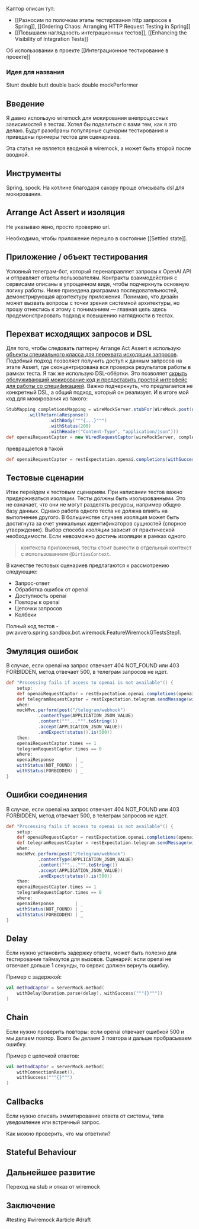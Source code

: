 Каптор описан тут:
+ [[Разносим по полочкам этапы тестирования http запросов в Spring]], [[Ordering Chaos: Arranging HTTP Request Testing in Spring]]
+ [[Повышаем наглядность интеграционных тестов]], [[Enhancing the Visibility of Integration Tests]]

Об использовании в проекте [[Интеграционное тестирование в проекте]]

### Идея для названия 

Stunt double
butt double
back double
mockPerformer

## Введение

Я давно использую wiremock для мокирования внепроцессных зависимостей в тестах. Хотел бы поделиться с вами тем, как я это делаю. Будут разобраны популярные сценарии тестирования и приведены примеры тестов для сценаривев.

Эта статья не является вводной в wiremock, а может быть второй после вводной.

## Инструменты

Spring, spock. На котлине благодаря сахору проще описывать dsl для мокирования.

## Arrange Act Assert и изоляция

Не указываю явно, просто проверяю url.

Необходимо, чтобы приложение перешло в состояние [[Settled state]].

## Приложение / объект тестирования 

Условный телеграм-бот, который перенаправляет запросы к OpenAI API и отправляет ответы пользователям. Контракты взаимодействия с сервисами описаны в упрощенном виде, чтобы подчеркнуть основную логику работы. Ниже приведена диаграмма последовательностей, демонстрирующая архитектуру приложения. Понимаю, что дизайн может вызвать вопросы с точки зрения системной архитектуры, но прошу отнестись к этому с пониманием — главная цель здесь продемонстрировать подход к повышению наглядности в тестах.

## Перехват исходящих запросов и DSL

Для того, чтобы следовать паттерну Arrange Act Assert я использую [объекты специального класса для перехвата исходящих запросов](https://habr.com/ru/articles/781812/). Подобный подход позволяет получить доступ к данным запросов на этапе Assert, где сконцентрирована вся проверка результатов работы в рамках теста.  Я так же использую DSL-обёртки. Это позволяет [скрыть обслуживающий мокирование код и предоставить простой интерфейс для работы со спецификацией](https://habr.com/ru/articles/804673/). Важно подчеркнуть, что предлагается не конкретный DSL, а общий подход, который он реализует. 
И в итоге мой код для мокирования из такого:
```groovy
StubMapping completionsMapping = wireMockServer.stubFor(WireMock.post(urlEqualTo("/v1/chat/completions"))
        .willReturn(aResponse()
                .withBody("""{...}""")
                .withStatus(200)
                .withHeader("Content-Type", "application/json")))
def openaiRequestCaptor = new WiredRequestCaptor(wireMockServer, completionsMapping)
```
превращается в такой
```groovy
def openaiRequestCaptor = restExpectation.openai.completions(withSuccess("""{...}"""))
```

## Тестовые сценарии

Итак перейдем к тестовым сценариям. При написании тестов важно придерживаться изоляции. Тесты должны быть изолированными. Это не означает, что они не могут разделять ресурсы, например общую базу данных. Однако работа одного теста не должна влиять на выполнение другого. В большинстве случаев изоляция может быть достигнута за счет уникальных идентификаторов сущностей (спорное утверждение). Выбор способа изоляции зависит от практической необходимости. Если невозможно достичь изоляции в рамках одного 
> контекста приложения, тесты стоит вынести в отдельный контекст с использованием `@DirtiesContext`.

В качестве тестовых сценариев предлагаются к рассмотрению следующие:
- Запрос-ответ
- Обработка ошибок от openai
- Доступность openai
- Повторы к openai
- Цепочки запросов
- Колбеки

Полный код тестов - pw.avvero.spring.sandbox.bot.wiremock.FeatureWiremockGTestsStep1.

## Эмуляция ошибок

В случае, если openai на запрос отвечает 404 NOT_FOUND или 403 FORBIDDEN, метод отвечает 500, в телеграм запросов не идет.

```groovy
def "Processing fails if access to openai is not available"() {
    setup:
    def openaiRequestCaptor = restExpectation.openai.completions(openaiResponse)
    def telegramRequestCaptor = restExpectation.telegram.sendMessage(withSuccess("{}"))
    when:
    mockMvc.perform(post("/telegram/webhook")
            .contentType(APPLICATION_JSON_VALUE)
            .content("""...""".toString())
            .accept(APPLICATION_JSON_VALUE))
            .andExpect(status().is(500))
    then:
    openaiRequestCaptor.times == 1
    telegramRequestCaptor.times == 0
    where:
    openaiResponse        | _
    withStatus(NOT_FOUND) | _
    withStatus(FORBIDDEN) | _
}
```
## Ошибки соединения

В случае, если openai на запрос отвечает 404 NOT_FOUND или 403 FORBIDDEN, метод отвечает 500, в телеграм запросов не идет.

```groovy
def "Processing fails if access to openai is not available"() {
    setup:
    def openaiRequestCaptor = restExpectation.openai.completions(openaiResponse)
    def telegramRequestCaptor = restExpectation.telegram.sendMessage(withSuccess("{}"))
    when:
    mockMvc.perform(post("/telegram/webhook")
            .contentType(APPLICATION_JSON_VALUE)
            .content("""...""".toString())
            .accept(APPLICATION_JSON_VALUE))
            .andExpect(status().is(500))
    then:
    openaiRequestCaptor.times == 1
    telegramRequestCaptor.times == 0
    where:
    openaiResponse        | _
    withStatus(NOT_FOUND) | _
    withStatus(FORBIDDEN) | _
}
```

## Delay

Если нужно установить задержку ответа, может быть полезно для тестирование таймаутов для вызовов. Сценарий: если openai не отвечает дольше 1 секунды, то сервис должен вернуть ошибку.

Пример с задержкой:
```kotlin
val methodCaptor = serverMock.method(
    withDelay(Duration.parse(delay), withSuccess("""{}"""))
)
```

## Chain 

Если нужно проверить повторы: если openai отвечает ошибкой 500 и мы делаем повтор. Всего бы делаем 3 повтора и дальше пробрасываем ошибку.

Пример с цепочкой ответов:
```kotlin
val methodCaptor = serverMock.method(
    withConnectionReset(),
    withSuccess("""{}""")
)
```

## Callbacks

Если нужно описать эммитирование ответа от системы, типа уведомление или встречный запрос. 

Как можно проверить, что мы ответили?

## Stateful Behaviour

## Дальнейшее развитие 

Переход на stub и отказ от wiremock

## Заключение

#testing #wiremock #article #draft